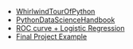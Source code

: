 - [WhirlwindTourOfPython](https://github.com/jakevdp/WhirlwindTourOfPython)
- [PythonDataScienceHandbook](https://github.com/jakevdp/PythonDataScienceHandbook)
- [ROC curve + Logistic Regression](https://machinelearningmastery.com/roc-curves-and-precision-recall-curves-for-classification-in-python/)
- [Final Project Example](https://github.com/drscook/voting_predictor)

